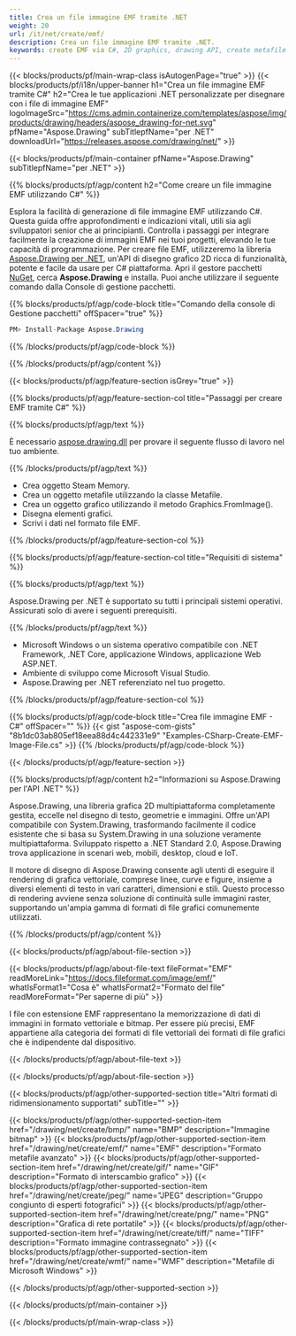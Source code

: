 ```yaml
---
title: Crea un file immagine EMF tramite .NET
weight: 20
url: /it/net/create/emf/
description: Crea un file immagine EMF tramite .NET.
keywords: create EMF via C#, 2D graphics, drawing API, create metafile C#, Drawing per .NET, save EMF image file, cross-platform 2D graphic library, Metafile class, vector graphics drawing, draw line, EMF image file, Graphics file formats
---
```


{{< blocks/products/pf/main-wrap-class isAutogenPage="true" >}}
{{< blocks/products/pf/i18n/upper-banner h1="Crea un file immagine EMF tramite C#" h2="Crea le tue applicazioni .NET personalizzate per disegnare con i file di immagine EMF" logoImageSrc="https://cms.admin.containerize.com/templates/aspose/img/products/drawing/headers/aspose_drawing-for-net.svg" pfName="Aspose.Drawing" subTitlepfName="per .NET" downloadUrl="https://releases.aspose.com/drawing/net/" >}}

{{< blocks/products/pf/main-container pfName="Aspose.Drawing" subTitlepfName="per .NET" >}}


{{% blocks/products/pf/agp/content h2="Come creare un file immagine EMF utilizzando C#" %}}

Esplora la facilità di generazione di file immagine EMF utilizzando C#. Questa guida offre approfondimenti e indicazioni vitali, utili sia agli sviluppatori senior che ai principianti. Controlla i passaggi per integrare facilmente la creazione di immagini EMF nei tuoi progetti, elevando le tue capacità di programmazione. Per creare file EMF, utilizzeremo la libreria [Aspose.Drawing per .NET](https://products.aspose.com/drawing/net), un'API di disegno grafico 2D ricca di funzionalità, potente e facile da usare per C# piattaforma. Apri il gestore pacchetti [NuGet](https://www.nuget.org/packages/aspose.drawing), cerca **Aspose.Drawing** e installa. Puoi anche utilizzare il seguente comando dalla Console di gestione pacchetti.

{{% blocks/products/pf/agp/code-block title="Comando della console di Gestione pacchetti" offSpacer="true" %}}
```cs
PM> Install-Package Aspose.Drawing
```
{{% /blocks/products/pf/agp/code-block %}}

{{% /blocks/products/pf/agp/content %}}


{{< blocks/products/pf/agp/feature-section isGrey="true" >}}

{{% blocks/products/pf/agp/feature-section-col title="Passaggi per creare EMF tramite C#" %}}

{{% blocks/products/pf/agp/text %}}

È necessario [aspose.drawing.dll](https://downloads.aspose.com/drawing/net) per provare il seguente flusso di lavoro nel tuo ambiente.

{{% /blocks/products/pf/agp/text %}}

+ Crea oggetto Steam Memory.
+ Crea un oggetto metafile utilizzando la classe Metafile.
+ Crea un oggetto grafico utilizzando il metodo Graphics.FromImage().
+ Disegna elementi grafici.
+ Scrivi i dati nel formato file EMF.

{{% /blocks/products/pf/agp/feature-section-col %}}

{{% blocks/products/pf/agp/feature-section-col title="Requisiti di sistema" %}}

{{% blocks/products/pf/agp/text %}}

Aspose.Drawing per .NET è supportato su tutti i principali sistemi operativi. Assicurati solo di avere i seguenti prerequisiti.

{{% /blocks/products/pf/agp/text %}}

- Microsoft Windows o un sistema operativo compatibile con .NET Framework, .NET Core, applicazione Windows, applicazione Web ASP.NET.
- Ambiente di sviluppo come Microsoft Visual Studio.
- Aspose.Drawing per .NET referenziato nel tuo progetto.

{{% /blocks/products/pf/agp/feature-section-col %}}

{{% blocks/products/pf/agp/code-block title="Crea file immagine EMF - C#" offSpacer="" %}}
{{< gist "aspose-com-gists" "8b1dc03ab805ef18eea88d4c442331e9" "Examples-CSharp-Create-EMF-Image-File.cs" >}}
{{% /blocks/products/pf/agp/code-block %}}

{{< /blocks/products/pf/agp/feature-section >}}


<!-- aboutfile Starts -->

{{% blocks/products/pf/agp/content h2="Informazioni su Aspose.Drawing per l'API .NET" %}}

Aspose.Drawing, una libreria grafica 2D multipiattaforma completamente gestita, eccelle nel disegno di testo, geometrie e immagini. Offre un'API compatibile con System.Drawing, trasformando facilmente il codice esistente che si basa su System.Drawing in una soluzione veramente multipiattaforma. Sviluppato rispetto a .NET Standard 2.0, Aspose.Drawing trova applicazione in scenari web, mobili, desktop, cloud e IoT.

Il motore di disegno di Aspose.Drawing consente agli utenti di eseguire il rendering di grafica vettoriale, comprese linee, curve e figure, insieme a diversi elementi di testo in vari caratteri, dimensioni e stili. Questo processo di rendering avviene senza soluzione di continuità sulle immagini raster, supportando un'ampia gamma di formati di file grafici comunemente utilizzati.

{{% /blocks/products/pf/agp/content %}}


{{< blocks/products/pf/agp/about-file-section >}}

{{< blocks/products/pf/agp/about-file-text fileFormat="EMF" readMoreLink="https://docs.fileformat.com/image/emf/" whatIsFormat1="Cosa è" whatIsFormat2="Formato del file" readMoreFormat="Per saperne di più" >}}

I file con estensione EMF rappresentano la memorizzazione di dati di immagini in formato vettoriale e bitmap. Per essere più precisi, EMF appartiene alla categoria dei formati di file vettoriali dei formati di file grafici che è indipendente dal dispositivo.

{{< /blocks/products/pf/agp/about-file-text >}}

{{< /blocks/products/pf/agp/about-file-section >}}

<!-- aboutfile Ends -->


{{< blocks/products/pf/agp/other-supported-section title="Altri formati di ridimensionamento supportati" subTitle="" >}}

{{< blocks/products/pf/agp/other-supported-section-item href="/drawing/net/create/bmp/" name="BMP" description="Immagine bitmap" >}}
{{< blocks/products/pf/agp/other-supported-section-item href="/drawing/net/create/emf/" name="EMF" description="Formato metafile avanzato" >}}
{{< blocks/products/pf/agp/other-supported-section-item href="/drawing/net/create/gif/" name="GIF" description="Formato di interscambio grafico" >}}
{{< blocks/products/pf/agp/other-supported-section-item href="/drawing/net/create/jpeg/" name="JPEG" description="Gruppo congiunto di esperti fotografici" >}}
{{< blocks/products/pf/agp/other-supported-section-item href="/drawing/net/create/png/" name="PNG" description="Grafica di rete portatile" >}}
{{< blocks/products/pf/agp/other-supported-section-item href="/drawing/net/create/tiff/" name="TIFF" description="Formato immagine contrassegnato" >}}
{{< blocks/products/pf/agp/other-supported-section-item href="/drawing/net/create/wmf/" name="WMF" description="Metafile di Microsoft Windows" >}}


{{< /blocks/products/pf/agp/other-supported-section >}}

{{< /blocks/products/pf/main-container >}}

{{< /blocks/products/pf/main-wrap-class >}}
